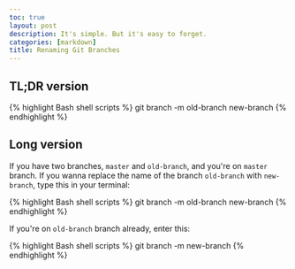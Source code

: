 ```yaml
---
toc: true
layout: post
description: It's simple. But it's easy to forget.
categories: [markdown]
title: Renaming Git Branches
---
```

## TL;DR version

{% highlight Bash shell scripts %}
git branch -m old-branch new-branch
{% endhighlight %}

## Long version

If you have two branches, `master` and `old-branch`, and you're on `master` branch. If you wanna replace the name of the branch `old-branch` with `new-branch`, type this in your terminal:

{% highlight Bash shell scripts %}
git branch -m old-branch new-branch
{% endhighlight %}

If you're on `old-branch` branch already, enter this:

{% highlight Bash shell scripts %}
git branch -m new-branch
{% endhighlight %}